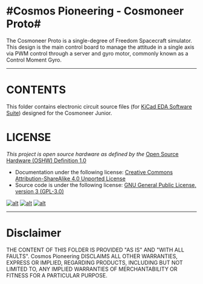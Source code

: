 #Cosmos Pioneering   -   Cosmoneer Proto#
==========================================

The Cosmoneer Proto is a single-degree of Freedom Spacecraft simulator.  This design is the main control board to manage the attitude in a single axis via PWM control through a server and gyro motor, commonly known as a Control Moment Gyro.

----------

# CONTENTS #

This folder contains electronic circuit source files (for [KiCad EDA Software Suite](http://www.kicad-pcb.org/display/KICAD/KiCad+EDA+Software+Suite)) designed for the Cosmoneer Junior.

# LICENSE #

*This project is open source hardware as defined by the* [Open Source Hardware (OSHW) Definition 1.0](http://freedomdefined.org/OSHW)
- Documentation under the following license:  [Creative Commons Attribution-ShareAlike 4.0 Unported License](http://creativecommons.org/licenses/by-sa/4.0/)
- Source code is under the following license:  [GNU General Public License, version 3 (GPL-3.0)](https://opensource.org/licenses/GPL-3.0)



[![alt][2]][1] [![alt][4]][3] [![alt][6]][5]

[1]: http://creativecommons.org/licenses/by-sa/4.0/
[2]: http://i.creativecommons.org/l/by-sa/4.0/88x31.png (Creative Commons Attribution-ShareAlike 4.0 Unported License.)

[3]: http://freedomdefined.org/OSHW
[4]: http://www.oshwa.org/wp-content/uploads/2014/03/oshw-logo-antipixel.png

[5]: https://opensource.org/licenses/GPL-3.0
[6]: https://www.gnu.org/graphics/gplv3-88x31.png




----------


# Disclaimer #

THE CONTENT OF THIS FOLDER IS PROVIDED "AS IS" AND "WITH ALL FAULTS". Cosmos Pioneering DISCLAIMS ALL OTHER WARRANTIES, EXPRESS OR IMPLIED, REGARDING PRODUCTS, INCLUDING BUT NOT LIMITED TO, ANY IMPLIED WARRANTIES OF MERCHANTABILITY OR FITNESS FOR A PARTICULAR PURPOSE.

